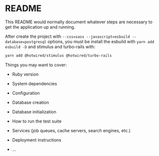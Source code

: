 # README

This README would normally document whatever steps are necessary to get the
application up and running.

After create the project with `--css=sass --javascript=esbuild --database=postgresql` options, you must be install the esbuild with `yarn add esbuild -D` and stimulus and turbo-rails with:

```bash
yarn add @hotwired/stimulus @hotwired/turbo-rails
```

Things you may want to cover:

* Ruby version

* System dependencies

* Configuration

* Database creation

* Database initialization

* How to run the test suite

* Services (job queues, cache servers, search engines, etc.)

* Deployment instructions

* ...
